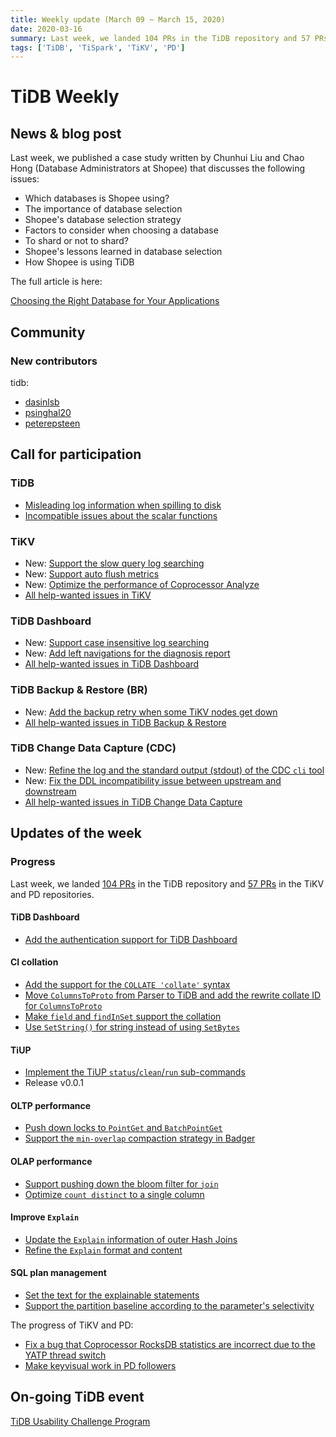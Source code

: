 ```yaml
---
title: Weekly update (March 09 ~ March 15, 2020)
date: 2020-03-16
summary: Last week, we landed 104 PRs in the TiDB repository and 57 PRs in the TiKV and PD repositories.
tags: ['TiDB', 'TiSpark', 'TiKV', 'PD']
---
```


# TiDB Weekly

## News & blog post

Last week, we published a case study written by Chunhui Liu and Chao Hong (Database Administrators at Shopee) that discusses the following issues:

* Which databases is Shopee using?
* The importance of database selection
* Shopee's database selection strategy
* Factors to consider when choosing a database
* To shard or not to shard?
* Shopee's lessons learned in database selection
* How Shopee is using TiDB

The full article is here:

[Choosing the Right Database for Your Applications](https://pingcap.com/success-stories/choosing-right-database-for-your-applications/#which-databases-are-we-using-at-shopee)

## Community

### New contributors

tidb:

* [dasinlsb](https://github.com/dasinlsb)
* [psinghal20](https://github.com/psinghal20)
* [peterepsteen](https://github.com/peterepsteen)

## Call for participation

### TiDB

* [Misleading log information when spilling to disk](https://github.com/pingcap/tidb/issues/15401)
* [Incompatible issues about the scalar functions](https://github.com/pingcap/tidb/issues/11223)

### TiKV

* New: [Support the slow query log searching](https://github.com/tikv/tikv/issues/7069)
* New: [Support auto flush metrics](https://github.com/tikv/tikv/issues/7062)
* New: [Optimize the performance of Coprocessor Analyze](https://github.com/tikv/tikv/issues/7039)
* [All help-wanted issues in TiKV](https://github.com/tikv/tikv/issues?q=is%3Aopen+is%3Aissue+label%3Astatus%2Fhelp-wanted)

### TiDB Dashboard

* New: [Support case insensitive log searching](https://github.com/pingcap-incubator/tidb-dashboard/issues/203)
* New: [Add left navigations for the diagnosis report](https://github.com/pingcap-incubator/tidb-dashboard/issues/200)
* [All help-wanted issues in TiDB Dashboard](https://github.com/pingcap-incubator/tidb-dashboard/issues?q=is%3Aopen+is%3Aissue+label%3Astatus%2Fhelp-wanted)

### TiDB Backup & Restore (BR)

* New: [Add the backup retry when some TiKV nodes get down](https://github.com/pingcap/br/issues/192)
* [All help-wanted issues in TiDB Backup & Restore](https://github.com/pingcap/br/issues?q=is%3Aissue+is%3Aopen+label%3A%22help+wanted%22)

### TiDB Change Data Capture (CDC)

* New: [Refine the log and the standard output (stdout) of the CDC `cli` tool](https://github.com/pingcap/ticdc/issues/343)
* New: [Fix the DDL incompatibility issue between upstream and downstream](https://github.com/pingcap/ticdc/issues/266)
* [All help-wanted issues in TiDB Change Data Capture](https://github.com/pingcap/ticdc/issues?q=is%3Aissue+is%3Aopen+label%3A%22help+wanted%22)

## Updates of the week

### Progress

Last week, we landed [104 PRs](https://github.com/pingcap/tidb/pulls?q=is%3Apr+is%3Amerged+merged%3A2020-03-09..2020-03-15+) in the TiDB repository and [57 PRs](https://github.com/search?q=repo%3Atikv%2Ftikv+repo%3Apingcap%2Fpd+is%3Apr+is%3Amerged+merged%3A2020-03-09..2020-03-15&type=Issues) in the TiKV and PD repositories.

#### TiDB Dashboard

* [Add the authentication support for TiDB Dashboard](https://github.com/pingcap-incubator/tidb-dashboard/pull/165)

#### CI collation

* [Add the support for the `COLLATE 'collate'` syntax](https://github.com/pingcap/tidb/pull/14959)
* [Move `ColumnsToProto` from Parser to TiDB and add the rewrite collate ID for `ColumnsToProto`](https://github.com/pingcap/tidb/pull/14971)
* [Make `field` and `findInSet` support the collation](https://github.com/pingcap/tidb/pull/15100)
* [Use `SetString()` for string instead of using `SetBytes`](https://github.com/pingcap/tidb/pull/14989)

#### TiUP

* [Implement the TiUP `status`/`clean`/`run` sub-commands](https://github.com/pingcap-incubator/tiup/pull/31)
* Release v0.0.1

#### OLTP performance

* [Push down locks to `PointGet` and `BatchPointGet`](https://github.com/pingcap/tidb/pull/15257)
* [Support the `min-overlap` compaction strategy in Badger](https://github.com/coocood/badger/pull/172)

#### OLAP performance

* [Support pushing down the bloom filter for `join`](https://github.com/pingcap/tidb/issues/15351)
* [Optimize `count distinct` to a single column](https://github.com/pingcap/tidb/issues/7539)

#### Improve `Explain`

* [Update the `Explain` information of outer Hash Joins](https://github.com/pingcap/tidb/pull/15247)
* [Refine the `Explain` format and content](https://github.com/pingcap/tidb/issues/15347)

#### SQL plan management

* [Set the text for the explainable statements](https://github.com/pingcap/parser/pull/763)
* [Support the partition baseline according to the parameter's selectivity](https://github.com/pingcap/tidb/pull/15281)

The progress of TiKV and PD:

* [Fix a bug that Coprocessor RocksDB statistics are incorrect due to the YATP thread switch](https://github.com/tikv/tikv/pull/6981)
* [Make keyvisual work in PD followers](https://github.com/pingcap/pd/pull/2218)

## On-going TiDB event

[TiDB Usability Challenge Program](https://pingcap.com/community/tidb-usability-challenge/)
